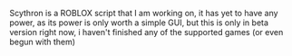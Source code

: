 Scythron is a ROBLOX script that I am working on, it has yet to have any power, as its power is only worth a simple GUI, but this is only in beta version right now, i haven't finished any of the supported games (or even begun with them)
